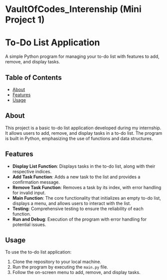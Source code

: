 # VaultOfCodes_Interenship (Mini Project 1)
# To-Do List Application

A simple Python program for managing your to-do list with features to add, remove, and display tasks.

## Table of Contents

- [About](#about)
- [Features](#features)
- [Usage](#usage)


## About

This project is a basic to-do list application developed during my internship. It allows users to add, remove, and display tasks in a to-do list. The program is built in Python, emphasizing the use of functions and data structures.

## Features

- **Display List Function**: Displays tasks in the to-do list, along with their respective indices.
- **Add Task Function**: Adds a new task to the list and provides a confirmation message.
- **Remove Task Function**: Removes a task by its index, with error handling for invalid input.
- **Main Function**: The core functionality that initializes an empty to-do list, displays a menu, and allows users to interact with the list.
- **Testing**: Comprehensive testing to ensure the reliability of each function.
- **Run and Debug**: Execution of the program with error handling for potential issues.

## Usage

To use the to-do list application:

1. Clone the repository to your local machine.
2. Run the program by executing the `main.py` file.
3. Follow the on-screen menu to add, remove, and display tasks.

